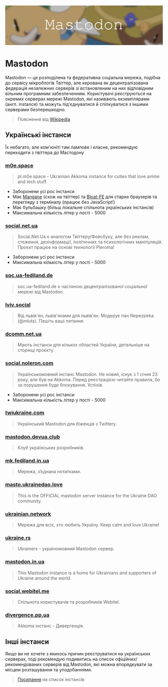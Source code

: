 ![Title](/comms/mastodon.png)

# Mastodon

Mastodon — це розподілена та федеративна соціальна мережа, подібна до сервісу мікроблогів Твіттер, але керована як децентралізована федерація незалежних серверів зі встановленим на них відповідним вільним програмним забезпеченням. Користувачі реєструються на окремих серверах мережі Mastodon, які називають екземплярами (англ. instance) та можуть під'єднуватися й спілкуватися з іншими серверами безперешкодно.
> Пояснення від [Wikipedia](https://uk.wikipedia.org/wiki/Mastodon_(%D0%BF%D1%80%D0%BE%D0%B3%D1%80%D0%B0%D0%BC%D0%BD%D0%B5_%D0%B7%D0%B0%D0%B1%D0%B5%D0%B7%D0%BF%D0%B5%D1%87%D0%B5%D0%BD%D0%BD%D1%8F))

## Українські інстанси

Їх небагато, але ком'юніті там лампове і класне, рекомендую переходити з твіттера до Мастодону

### [**m0e.space**](https://m0e.space) <Badge type="info" text="Akkoma" />
  > pl.m0e.space - Ukrainian Akkoma instance for cuties that love anime and tech stuff.
  - Заборонени усі рос інстанси
  - Має [Mangane](https://pl.m0e.space/mangane/) (схож на твіттер) та [Bloat-FE](https://bloat.pl.m0e.space) для старих браузерів та перегляду з терміналу (працює без JavaScript!)
  - Має бульбашку (більш локальне спільнота українських інстансів)
  - Максимальна кількість літер у пості - 5000
### [**social.net.ua**](https://social.net.ua) <Badge type="warning" text="Pleroma" />
  > Social.Net.Ua є аналогом Твіттеру/Фейсбуку, але без реклам, стеження, дезінформації, політичних та психологічних маніпуляцій. Проєкт працює на основі технології Pleroma!
  - Заборонени усі рос інстанси
  - Максимальна кількість літер у пості - 5000
### [**soc.ua-fediland.de**](https://soc.ua-fediland.de) <Badge type="tip" text="Mastodon" />
  > soc.ua-fediland.de є частиною децентралізованої соціальної мережі від Mastodon.
### [**lviv.social**](https://lviv.social) <Badge type="tip" text="Mastodon" />
  > Від львів'ян, львів'янами для львів'ян. Модерує пан Nepezpeka (@mluts). Пешіть ваші петання.
### [**dcomm.net.ua**](https://dcomm.net.ua) <Badge type="tip" text="Mastodon" />
  > Мають інстанси для кількох областей України, детальніше на сторінці проєкту.
### [**social.noleron.com**](https://social.noleron.com) <Badge type="tip" text="Mastodon" />
  > Українськомовний інстанс Mastodon. Не новий, існує з 1 січня 23 року, але був на Akkoma. Перед реєстрацією читайте правила, бо за порушення буде блокування. Успіхів.
  - Заборонени усі рос інстанси
  - Максимальна кількість літер у пості - 5000
### [**twiukraine.com**](https://twiukraine.com) <Badge type="tip" text="Mastodon" />
  > Український Mastodon для біженців з Twitterу.
### [**mastodon.devua.club**](https://mastodon.devua.club) <Badge type="tip" text="Mastodon" />
  > Клуб українських розробників.
### [**mk.fediland.in.ua**](https://mk.fediland.in.ua) <Badge type="tip" text="Misskey" />
  > Мережа, з’єднана нотатками.
### [**masto.ukrainedao.love**](https://masto.ukrainedao.love) <Badge type="tip" text="Mastodon" />
  > This is the OFFICIAL mastodon server instance for the Ukraine DAO community.
### [**ukrainian.network**](https://ukrainian.network) <Badge type="tip" text="Mastodon" />
  > Мережа для всіх, хто любить Україну. Keep calm and love Ukraine!
### [**ukraine.rs**](https://ukraine.rs) <Badge type="tip" text="Mastodon" />
  > Ukrainers - україномовний Mastodon сервер.
### [**mastodon.in.ua**](https://mastodon.in.ua) <Badge type="tip" text="Mastodon" />
  > This Mastodon instance is a home for Ukrainians and supporters of Ukraine around the world.
### [**social.webitel.me**](https://social.webitel.me) <Badge type="tip" text="Mastodon" />
  > Спільнота користувачів та розробників Webitel.
### [**divergence.pp.ua**](https://divergence.pp.ua) <Badge type="tip" text="Akkoma" />
  > Akkoma інстанс - Дивергенція.

## Інші інстанси

Якщо ви не хочете з якихось причин реєструватися на українських серверах, тоді рекомендую подивитись на список офіційних/рекомендованих серверів від Mastodon, які можна впорядкувати за місцем розташування та уподобаннями.

> [Посилання](https://joinmastodon.org/servers) на список інстансів
